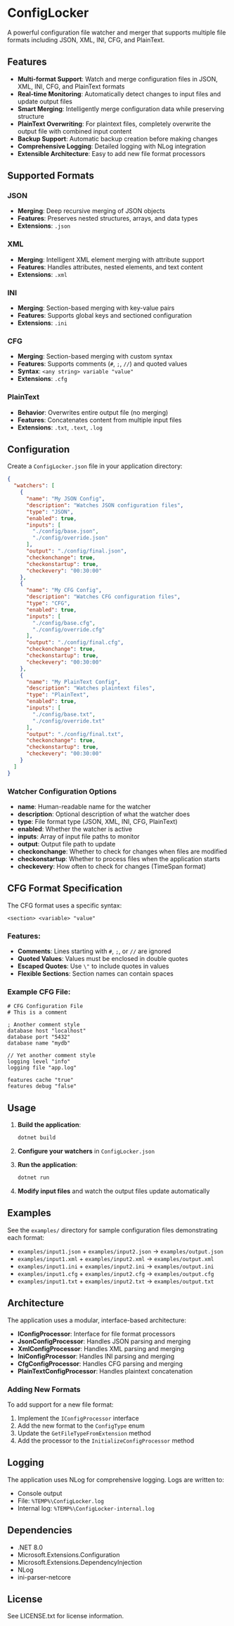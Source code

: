 # ConfigLocker

A powerful configuration file watcher and merger that supports multiple file formats including JSON, XML, INI, CFG, and PlainText.

## Features

- **Multi-format Support**: Watch and merge configuration files in JSON, XML, INI, CFG, and PlainText formats
- **Real-time Monitoring**: Automatically detect changes to input files and update output files
- **Smart Merging**: Intelligently merge configuration data while preserving structure
- **PlainText Overwriting**: For plaintext files, completely overwrite the output file with combined input content
- **Backup Support**: Automatic backup creation before making changes
- **Comprehensive Logging**: Detailed logging with NLog integration
- **Extensible Architecture**: Easy to add new file format processors

## Supported Formats

### JSON
- **Merging**: Deep recursive merging of JSON objects
- **Features**: Preserves nested structures, arrays, and data types
- **Extensions**: `.json`

### XML
- **Merging**: Intelligent XML element merging with attribute support
- **Features**: Handles attributes, nested elements, and text content
- **Extensions**: `.xml`

### INI
- **Merging**: Section-based merging with key-value pairs
- **Features**: Supports global keys and sectioned configuration
- **Extensions**: `.ini`

### CFG
- **Merging**: Section-based merging with custom syntax
- **Features**: Supports comments (`#`, `;`, `//`) and quoted values
- **Syntax**: `<any string> variable "value"`
- **Extensions**: `.cfg`

### PlainText
- **Behavior**: Overwrites entire output file (no merging)
- **Features**: Concatenates content from multiple input files
- **Extensions**: `.txt`, `.text`, `.log`

## Configuration

Create a `ConfigLocker.json` file in your application directory:

```json
{
  "watchers": [
    {
      "name": "My JSON Config",
      "description": "Watches JSON configuration files",
      "type": "JSON",
      "enabled": true,
      "inputs": [
        "./config/base.json",
        "./config/override.json"
      ],
      "output": "./config/final.json",
      "checkonchange": true,
      "checkonstartup": true,
      "checkevery": "00:30:00"
    },
    {
      "name": "My CFG Config",
      "description": "Watches CFG configuration files",
      "type": "CFG",
      "enabled": true,
      "inputs": [
        "./config/base.cfg",
        "./config/override.cfg"
      ],
      "output": "./config/final.cfg",
      "checkonchange": true,
      "checkonstartup": true,
      "checkevery": "00:30:00"
    },
    {
      "name": "My PlainText Config",
      "description": "Watches plaintext files",
      "type": "PlainText",
      "enabled": true,
      "inputs": [
        "./config/base.txt",
        "./config/override.txt"
      ],
      "output": "./config/final.txt",
      "checkonchange": true,
      "checkonstartup": true,
      "checkevery": "00:30:00"
    }
  ]
}
```

### Watcher Configuration Options

- **name**: Human-readable name for the watcher
- **description**: Optional description of what the watcher does
- **type**: File format type (JSON, XML, INI, CFG, PlainText)
- **enabled**: Whether the watcher is active
- **inputs**: Array of input file paths to monitor
- **output**: Output file path to update
- **checkonchange**: Whether to check for changes when files are modified
- **checkonstartup**: Whether to process files when the application starts
- **checkevery**: How often to check for changes (TimeSpan format)

## CFG Format Specification

The CFG format uses a specific syntax:

```
<section> <variable> "value"
```

### Features:
- **Comments**: Lines starting with `#`, `;`, or `//` are ignored
- **Quoted Values**: Values must be enclosed in double quotes
- **Escaped Quotes**: Use `\"` to include quotes in values
- **Flexible Sections**: Section names can contain spaces

### Example CFG File:
```
# CFG Configuration File
# This is a comment

; Another comment style
database host "localhost"
database port "5432"
database name "mydb"

// Yet another comment style
logging level "info"
logging file "app.log"

features cache "true"
features debug "false"
```

## Usage

1. **Build the application**:
   ```bash
   dotnet build
   ```

2. **Configure your watchers** in `ConfigLocker.json`

3. **Run the application**:
   ```bash
   dotnet run
   ```

4. **Modify input files** and watch the output files update automatically

## Examples

See the `examples/` directory for sample configuration files demonstrating each format:

- `examples/input1.json` + `examples/input2.json` → `examples/output.json`
- `examples/input1.xml` + `examples/input2.xml` → `examples/output.xml`
- `examples/input1.ini` + `examples/input2.ini` → `examples/output.ini`
- `examples/input1.cfg` + `examples/input2.cfg` → `examples/output.cfg`
- `examples/input1.txt` + `examples/input2.txt` → `examples/output.txt`

## Architecture

The application uses a modular, interface-based architecture:

- **IConfigProcessor**: Interface for file format processors
- **JsonConfigProcessor**: Handles JSON parsing and merging
- **XmlConfigProcessor**: Handles XML parsing and merging
- **IniConfigProcessor**: Handles INI parsing and merging
- **CfgConfigProcessor**: Handles CFG parsing and merging
- **PlainTextConfigProcessor**: Handles plaintext concatenation

### Adding New Formats

To add support for a new file format:

1. Implement the `IConfigProcessor` interface
2. Add the new format to the `ConfigType` enum
3. Update the `GetFileTypeFromExtension` method
4. Add the processor to the `InitializeConfigProcessor` method

## Logging

The application uses NLog for comprehensive logging. Logs are written to:
- Console output
- File: `%TEMP%\ConfigLocker.log`
- Internal log: `%TEMP%\ConfigLocker-internal.log`

## Dependencies

- .NET 8.0
- Microsoft.Extensions.Configuration
- Microsoft.Extensions.DependencyInjection
- NLog
- ini-parser-netcore

## License

See LICENSE.txt for license information.